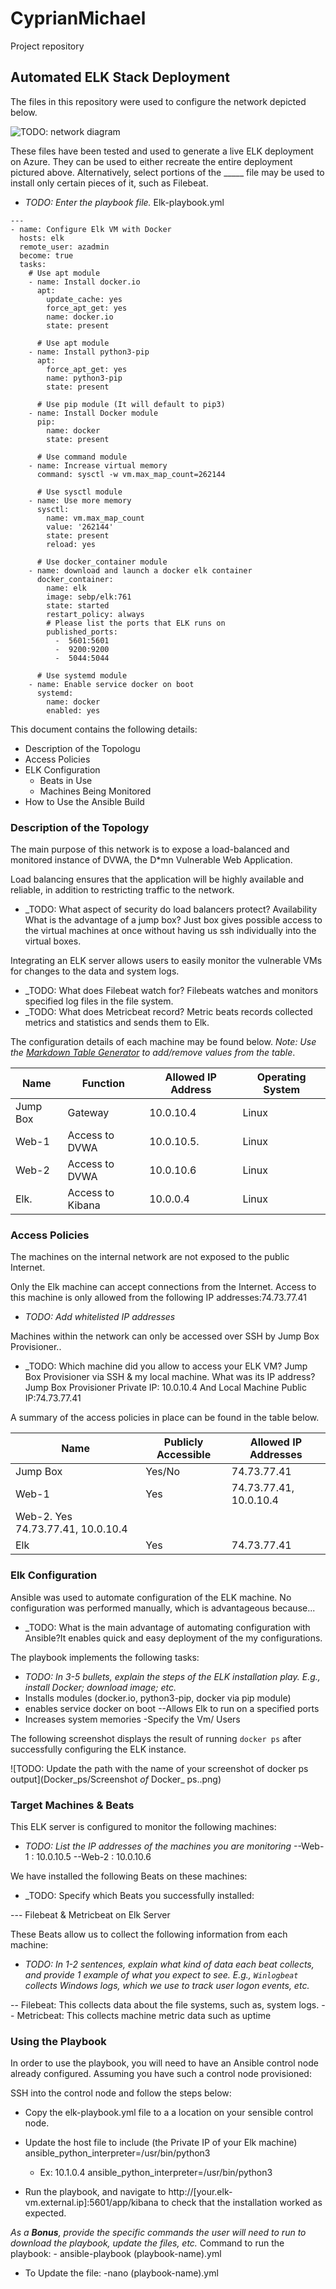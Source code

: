 # CyprianMichael
Project repository
## Automated ELK Stack Deployment

The files in this repository were used to configure the network depicted below.

![TODO: network diagram](Diagrams/Diagram.drawio.png)

These files have been tested and used to generate a live ELK deployment on Azure. They can be used to either recreate the entire deployment pictured above. Alternatively, select portions of the _____ file may be used to install only certain pieces of it, such as Filebeat.

  - _TODO: Enter the playbook file._
Elk-playbook.yml
```
---
- name: Configure Elk VM with Docker
  hosts: elk
  remote_user: azadmin
  become: true
  tasks:
    # Use apt module
    - name: Install docker.io
      apt:
        update_cache: yes
        force_apt_get: yes
        name: docker.io
        state: present

      # Use apt module
    - name: Install python3-pip
      apt:
        force_apt_get: yes
        name: python3-pip
        state: present

      # Use pip module (It will default to pip3)
    - name: Install Docker module
      pip:
        name: docker
        state: present

      # Use command module
    - name: Increase virtual memory
      command: sysctl -w vm.max_map_count=262144

      # Use sysctl module
    - name: Use more memory
      sysctl:
        name: vm.max_map_count
        value: '262144'
        state: present
        reload: yes

      # Use docker_container module
    - name: download and launch a docker elk container
      docker_container:
        name: elk
        image: sebp/elk:761
        state: started
        restart_policy: always
        # Please list the ports that ELK runs on
        published_ports:
          -  5601:5601
          -  9200:9200
          -  5044:5044

      # Use systemd module
    - name: Enable service docker on boot
      systemd:
        name: docker
        enabled: yes
```

This document contains the following details:
- Description of the Topologu
- Access Policies
- ELK Configuration
  - Beats in Use
  - Machines Being Monitored
- How to Use the Ansible Build


### Description of the Topology

The main purpose of this network is to expose a load-balanced and monitored instance of DVWA, the D*mn Vulnerable Web Application.

Load balancing ensures that the application will be highly available and reliable, in addition to restricting traffic to the network.
- _TODO: What aspect of security do load balancers protect? Availability 
 What is the advantage of a jump box? Just box gives possible access to the virtual machines at once without having us ssh individually into the virtual boxes.

Integrating an ELK server allows users to easily monitor the vulnerable VMs for changes to the data and system logs.
- _TODO: What does Filebeat watch for? Filebeats watches and monitors specified log files in the file system.
- _TODO: What does Metricbeat record? Metric beats records collected metrics and statistics and sends them to Elk.

The configuration details of each machine may be found below.
_Note: Use the [Markdown Table Generator](http://www.tablesgenerator.com/markdown_tables) to add/remove values from the table_.

| Name     | Function         | Allowed IP Address    | Operating System |
|----------|------------------|-----------------------|------------------|
| Jump Box | Gateway          | 10.0.10.4             | Linux            |
| Web-1    |  Access to DVWA  | 10.0.10.5.            | Linux            |
| Web-2    |  Access to DVWA  | 10.0.10.6             | Linux            |
| Elk.     |  Access to Kibana| 10.0.0.4              | Linux            |

### Access Policies

The machines on the internal network are not exposed to the public Internet. 

Only the Elk machine can accept connections from the Internet. Access to this machine is only allowed from the following IP addresses:74.73.77.41
- _TODO: Add whitelisted IP addresses_

Machines within the network can only be accessed over SSH by Jump Box Provisioner..
- _TODO: Which machine did you allow to access your ELK VM? Jump Box Provisioner via SSH & my local machine. What was its IP address? Jump Box Provisioner Private IP: 10.0.10.4 And Local Machine Public IP:74.73.77.41

A summary of the access policies in place can be found in the table below.

| Name     | Publicly Accessible | Allowed IP Addresses   |
|----------|---------------------|----------------------  |
| Jump Box | Yes/No              | 74.73.77.41     |
| Web-1    | Yes                 | 74.73.77.41, 10.0.10.4 |
| Web-2.     Yes                   74.73.77.41, 10.0.10.4
  Elk      | Yes                 | 74.73.77.41            |

### Elk Configuration

Ansible was used to automate configuration of the ELK machine. No configuration was performed manually, which is advantageous because...
- _TODO: What is the main advantage of automating configuration with Ansible?It enables quick and easy deployment of the my configurations.

The playbook implements the following tasks:
- _TODO: In 3-5 bullets, explain the steps of the ELK installation play. E.g., install Docker; download image; etc._
- Installs modules (docker.io, python3-pip, docker via pip module)
- enables service docker on boot 
--Allows Elk to run on a specified ports
- Increases system memories
-Specify the Vm/ Users

The following screenshot displays the result of running `docker ps` after successfully configuring the ELK instance.


![TODO: Update the path with the name of your screenshot of docker ps output](Docker_ps/Screenshot _of_ Docker_ ps..png)
### Target Machines & Beats
This ELK server is configured to monitor the following machines:
- _TODO: List the IP addresses of the machines you are monitoring_
--Web-1 : 10.0.10.5
--Web-2 : 10.0.10.6

We have installed the following Beats on these machines:
- _TODO: Specify which Beats you successfully installed:

--- Filebeat & Metricbeat on Elk Server


These Beats allow us to collect the following information from each machine:
- _TODO: In 1-2 sentences, explain what kind of data each beat collects, and provide 1 example of what you expect to see. E.g., `Winlogbeat` collects Windows logs, which we use to track user logon events, etc._

-- Filebeat: This collects data about the file systems, such as, system logs.
-- Metricbeat: This collects machine metric data such as uptime

### Using the Playbook
In order to use the playbook, you will need to have an Ansible control node already configured. Assuming you have such a control node provisioned: 

SSH into the control node and follow the steps below:
- Copy the elk-playbook.yml file to a a location on your sensible control node.
- Update the host file to include (the Private IP of your Elk machine) ansible_python_interpreter=/usr/bin/python3
  - Ex: 10.1.0.4 ansible_python_interpreter=/usr/bin/python3

 
- Run the playbook, and navigate to http://[your.elk-vm.external.ip]:5601/app/kibana  to check that the installation worked as expected.



_As a **Bonus**, provide the specific commands the user will need to run to download the playbook, update the files, etc._
Command to run the playbook:
    - ansible-playbook (playbook-name).yml

- To Update the file:
     -nano (playbook-name).yml
